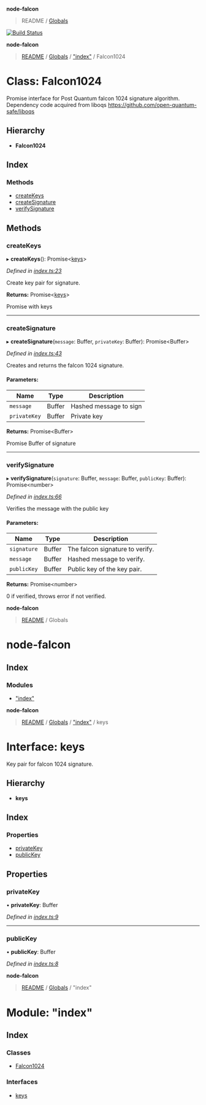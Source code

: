 
<a name="readmemd"></a>

**node-falcon**

> README / [Globals](#globalsmd)

[![Build Status](https://travis-ci.com/aellison5505/node-falcon.svg?branch=master)](https://travis-ci.com/aellison5505/node-falcon)


<a name="classes_index_falcon1024md"></a>

**node-falcon**

> [README](#readmemd) / [Globals](#globalsmd) / ["index"](#modules_index_md) / Falcon1024

# Class: Falcon1024

Promise interface for Post Quantum falcon 1024 signature algorithm.
Dependency code acquired from liboqs
https://github.com/open-quantum-safe/liboqs

## Hierarchy

* **Falcon1024**

## Index

### Methods

* [createKeys](#createkeys)
* [createSignature](#createsignature)
* [verifySignature](#verifysignature)

## Methods

### createKeys

▸ **createKeys**(): Promise\<[keys](#interfaces_index_keysmd)>

*Defined in [index.ts:23](https://github.com/aellison5505/faclon-node/blob/36c6fdf/src/index.ts#L23)*

Create key pair for signature.

**Returns:** Promise\<[keys](#interfaces_index_keysmd)>

Promise with keys

___

### createSignature

▸ **createSignature**(`message`: Buffer, `privateKey`: Buffer): Promise\<Buffer>

*Defined in [index.ts:43](https://github.com/aellison5505/faclon-node/blob/36c6fdf/src/index.ts#L43)*

Creates and returns the falcon 1024 signature.

#### Parameters:

Name | Type | Description |
------ | ------ | ------ |
`message` | Buffer | Hashed message to sign |
`privateKey` | Buffer | Private key |

**Returns:** Promise\<Buffer>

Promise Buffer of signature

___

### verifySignature

▸ **verifySignature**(`signature`: Buffer, `message`: Buffer, `publicKey`: Buffer): Promise\<number>

*Defined in [index.ts:66](https://github.com/aellison5505/faclon-node/blob/36c6fdf/src/index.ts#L66)*

Verifies the message with the public key

#### Parameters:

Name | Type | Description |
------ | ------ | ------ |
`signature` | Buffer | The falcon signature to verify. |
`message` | Buffer | Hashed message to verify. |
`publicKey` | Buffer | Public key of the key pair. |

**Returns:** Promise\<number>

0 if verified, throws error if not verified.


<a name="globalsmd"></a>

**node-falcon**

> [README](#readmemd) / Globals

# node-falcon

## Index

### Modules

* ["index"](#modules_index_md)


<a name="interfaces_index_keysmd"></a>

**node-falcon**

> [README](#readmemd) / [Globals](#globalsmd) / ["index"](#modules_index_md) / keys

# Interface: keys

Key pair for falcon 1024 signature.

## Hierarchy

* **keys**

## Index

### Properties

* [privateKey](#privatekey)
* [publicKey](#publickey)

## Properties

### privateKey

•  **privateKey**: Buffer

*Defined in [index.ts:9](https://github.com/aellison5505/faclon-node/blob/36c6fdf/src/index.ts#L9)*

___

### publicKey

•  **publicKey**: Buffer

*Defined in [index.ts:8](https://github.com/aellison5505/faclon-node/blob/36c6fdf/src/index.ts#L8)*


<a name="modules_index_md"></a>

**node-falcon**

> [README](#readmemd) / [Globals](#globalsmd) / "index"

# Module: "index"

## Index

### Classes

* [Falcon1024](#classes_index_falcon1024md)

### Interfaces

* [keys](#interfaces_index_keysmd)
